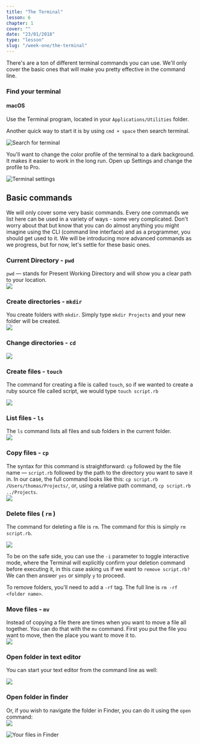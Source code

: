 ```yaml
---
title: "The Terminal"
lesson: 6
chapter: 1
cover: ""
date: "23/01/2018"
type: "lesson"
slug: "/week-one/the-terminal"
---
```


There's are a ton of different terminal commands you can use. We'll only cover the basic ones that will make you pretty effective in the command line.

### Find your terminal

#### macOS

Use the Terminal program, located in your `Applications/Utilities` folder.

Another quick way to start it is by using `cmd + space` then search terminal.

![Search for terminal](../images/terminal_search.png)

You'll want to change the color profile of the terminal to a dark background. It makes it easier to work in the long run. Open up Settings and change the profile to Pro.

![Terminal settings](../images/terminal_settings.png)

## Basic commands

We will only cover some very basic commands. Every one commands we list here can be used in a variety of ways - some very complicated. Don't worry about that but know that you can do almost anything you might imagine using the CLI \(command line interface\) and as a programmer, you should get used to it. We will be introducing more advanced commands as we progress, but for now, let's settle for these basic ones.

### Current Directory - `pwd`

`pwd` — stands for Present Working Directory and will show you a clear path to your location.  
![](../images/terminal_pwd.png)

### Create directories - `mkdir`

You create folders with `mkdir`. Simply type `mkdir Projects` and your new folder will be created.  
![](../images/terminal_mkdir.png)

### Change directories - `cd`

![](../images/terminal_cd.png)

### Create files - `touch`

The command for creating a file is called `touch`, so if we wanted to create a ruby source file called script, we would type `touch script.rb`

![](../images/terminal_touch.png)

### List files - `ls`

The `ls` command lists all files and sub folders in the current folder.  
![](../images/terminal_ls.png)

### Copy files - `cp`

The syntax for this command is straightforward: `cp` followed by the file name — `script.rb` followed by the path to the directory you want to save it in. In our case, the full command looks like this: `cp script.rb /Users/thomas/Projects/`, or, using a relative path command, `cp script.rb ../Projects`.   
![](../images/terminal_cp.png)

### Delete files \( `rm` \)

The command for deleting a file is `rm`. The command for this is simply `rm script.rb`.

![](../images/terminal_rm.png)

To be on the safe side, you can use the `-i` parameter to toggle interactive mode, where the Terminal will explicitly confirm your deletion command before executing it, in this case asking us if we want to `remove script.rb?` We can then answer `yes` or simply `y` to proceed.

To remove folders, you'll need to add a `-rf` tag. The full line is `rm -rf <folder name>`.

### Move files - `mv`

Instead of copying a file there are times when you want to move a file all together. You can do that with the `mv` command. First you put the file you want to move, then the place you want to move it to.  
![](../images/terminal_mv.png)

### Open folder in text editor

You can start your text editor from the command line as well:

![](../images/terminal_atom.png)

### Open folder in finder

Or, if you wish to navigate the folder in Finder, you can do it using the `open` command:  
![](../images/terminal_open.png)

![Your files in Finder](../images/terminal_open_in_finder.png)

